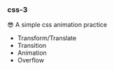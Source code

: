 ### css-3
😎
A simple css animation practice

- Transform/Translate
- Transition
- Animation
- Overflow

